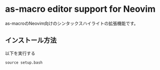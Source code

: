 # as-macro editor support for Neovim
as-macroのNeovim向けのシンタックスハイライトの拡張機能です。
## インストール方法
以下を実行する
```
source setup.bash
```
